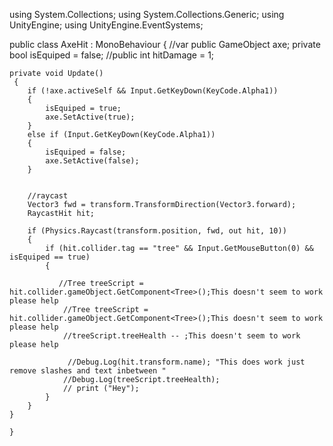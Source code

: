 using System.Collections;
using System.Collections.Generic;
using UnityEngine;
using UnityEngine.EventSystems;

public class AxeHit : MonoBehaviour
{   //var
    public GameObject axe;
    private bool isEquiped = false;
    //public int hitDamage = 1;

    private void Update()
     {
        if (!axe.activeSelf && Input.GetKeyDown(KeyCode.Alpha1))
        {
            isEquiped = true;
            axe.SetActive(true);
        }
        else if (Input.GetKeyDown(KeyCode.Alpha1))
        {
            isEquiped = false;
            axe.SetActive(false);
        }


        //raycast
        Vector3 fwd = transform.TransformDirection(Vector3.forward);
        RaycastHit hit;

        if (Physics.Raycast(transform.position, fwd, out hit, 10))
        {
            if (hit.collider.tag == "tree" && Input.GetMouseButton(0) && isEquiped == true)
            {
               
               //Tree treeScript = hit.collider.gameObject.GetComponent<Tree>();This doesn't seem to work please help
                //Tree treeScript = hit.collider.gameObject.GetComponent<Tree>();This doesn't seem to work please help
                //treeScript.treeHealth -- ;This doesn't seem to work please help
                 
                 //Debug.Log(hit.transform.name); "This does work just remove slashes and text inbetween "
                //Debug.Log(treeScript.treeHealth);
                // print ("Hey");
            }
        }
    }
        
    }

